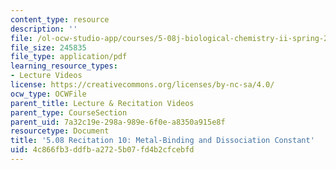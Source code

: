 ```yaml
---
content_type: resource
description: ''
file: /ol-ocw-studio-app/courses/5-08j-biological-chemistry-ii-spring-2016/4c866fb3ddfba2725b07fd4b2cfcebfd_MIT5_08jS16r10.pdf
file_size: 245835
file_type: application/pdf
learning_resource_types:
- Lecture Videos
license: https://creativecommons.org/licenses/by-nc-sa/4.0/
ocw_type: OCWFile
parent_title: Lecture & Recitation Videos
parent_type: CourseSection
parent_uid: 7a32c19e-298a-989e-6f0e-a8350a915e8f
resourcetype: Document
title: '5.08 Recitation 10: Metal-Binding and Dissociation Constant'
uid: 4c866fb3-ddfb-a272-5b07-fd4b2cfcebfd
---
```

